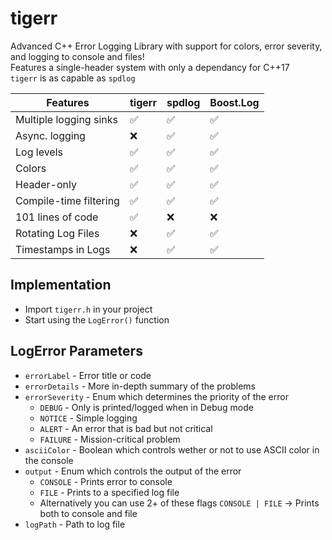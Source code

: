 # tigerr
Advanced C++ Error Logging Library with support for colors, error severity, and logging to console and files!<br>
Features a single-header system with only a dependancy for C++17<br>
`tigerr` is as capable as `spdlog`

| Features        | tigerr | spdlog | Boost.Log |
|----------------|-------------|-------|-------|
| Multiple logging sinks         | ✅          | ✅    | ✅    |
| Async. logging     | ❌          | ✅    | ✅    |
| Log levels         | ✅           | ✅     | ✅    |
| Colors     | ✅           | ✅    | ✅    |
| Header-only  | ✅          | ✅    | ✅    |
| Compile-time filtering  | ✅          | ✅    | ✅    |
| 101 lines of code  | ✅          | ❌    | ❌    |
| Rotating Log Files  | ❌          | ✅    | ✅    |
| Timestamps in Logs  | ❌          | ✅    | ✅    |


## Implementation
- Import `tigerr.h` in your project
- Start using the `LogError()` function

## LogError Parameters
- `errorLabel` - Error title or code
- `errorDetails` - More in-depth summary of the problems
- `errorSeverity` - Enum which determines the priority of the error
    - `DEBUG` - Only is printed/logged when in Debug mode
    - `NOTICE` - Simple logging
    - `ALERT` - An error that is bad but not critical
    - `FAILURE` - Mission-critical problem
- `asciiColor` - Boolean which controls wether or not to use ASCII color in the console
- `output` - Enum which controls the output of the error
    - `CONSOLE` - Prints error to console
    - `FILE` - Prints to a specified log file
    - Alternatively you can use 2+ of these flags `CONSOLE | FILE` -> Prints both to console and file
- `logPath` - Path to log file
